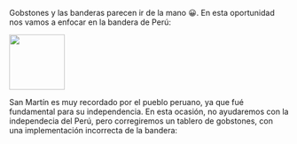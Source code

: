 Gobstones y las banderas parecen ir de la mano :grinning:. En esta oportunidad nos vamos a enfocar en la bandera de Perú:

<img src="https://commons.wikimedia.org/wiki/Peru#/media/File:Flag_of_Peru_(state).svg" width="100">

San Martín es muy recordado por el pueblo peruano, ya que fué fundamental para su independencia. En esta ocasión, no ayudaremos con la independecia del Perú, pero corregiremos un tablero de gobstones, con una implementación incorrecta de la bandera:


